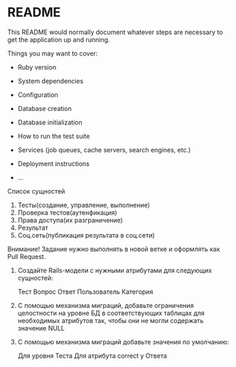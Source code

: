 # README

This README would normally document whatever steps are necessary to get the
application up and running.

Things you may want to cover:

- Ruby version

- System dependencies

- Configuration

- Database creation

- Database initialization

- How to run the test suite

- Services (job queues, cache servers, search engines, etc.)

- Deployment instructions

- ...

Список сущностей

1. Тесты(создание, управление, выполнение)
2. Проверка тестов(аутенфикация)
3. Права доступа(их разграничение)
4. Результат
5. Соц.сеть(публикация результата в соц.сети)

Внимание! Задание нужно выполнять в новой ветке и оформлять как Pull Request.

1. Создайте Rails-модели с нужными атрибутами для следующих сущностей:

   Тест
   Вопрос
   Ответ
   Пользователь
   Категория

2. С помощью механизма миграций, добавьте ограничения целостности на уровне БД в соответствующих таблицах для необходимых атрибутов так, чтобы они не могли содержать значение NULL
3. С помощью механизма миграций добавьте значения по умолчанию:

   Для уровня Теста
   Для атрибута correct у Ответа
